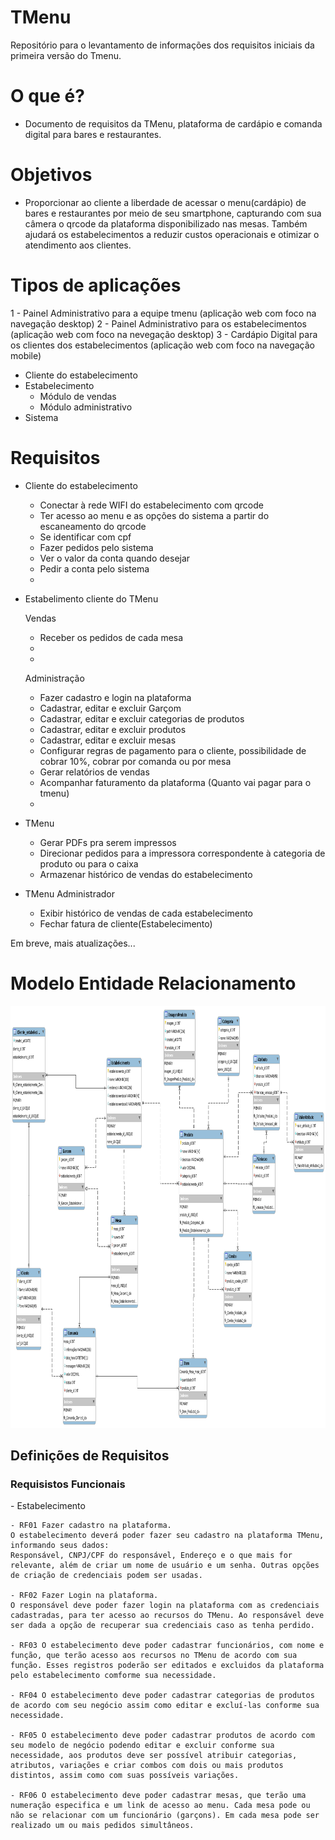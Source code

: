 # TMenu
Repositório para o levantamento de informações dos requisitos iniciais da primeira versão do Tmenu.

# O que é?
 - Documento de requisitos da TMenu, plataforma de cardápio e comanda digital para bares e restaurantes.

# Objetivos
- Proporcionar ao cliente a liberdade de acessar o menu(cardápio) de bares e restaurantes por meio de seu smartphone, capturando com sua câmera o qrcode da plataforma disponibilizado nas mesas. Também ajudará os estabelecimentos a reduzir custos operacionais e otimizar o atendimento aos clientes. 

# Tipos de aplicações
1 - Painel Administrativo para a equipe tmenu (aplicação web com foco na navegação desktop)
2 - Painel Administrativo para os estabelecimentos (aplicação web com foco na nevegação desktop)
3 - Cardápio Digital para os clientes dos estabelecimentos (aplicação web com foco na navegação mobile)


 - Cliente do estabelecimento
 - Estabelecimento
    - Módulo de vendas
    - Módulo administrativo
 - Sistema

# Requisitos
 - Cliente do estabelecimento
    - Conectar à rede WIFI do estabelecimento com qrcode
    - Ter acesso ao menu e as opções do sistema a partir do escaneamento do qrcode
    - Se identificar com cpf 
    - Fazer pedidos pelo sistema
    - Ver o valor da conta quando desejar
    - Pedir a conta pelo sistema
    - 

 - Estabelimento cliente do TMenu

    Vendas
    - Receber os pedidos de cada mesa
    - 
    - 

    Administração
    - Fazer cadastro e login na plataforma
    - Cadastrar, editar e excluir Garçom
    - Cadastrar, editar e excluir  categorias de produtos
    - Cadastrar, editar e excluir  produtos
    - Cadastrar, editar e excluir mesas
    - Configurar regras de pagamento para o cliente, possibilidade de cobrar 10%, cobrar por comanda ou por mesa
    - Gerar relatórios de vendas
    - Acompanhar faturamento da plataforma (Quanto vai pagar para o tmenu)
    - 

- TMenu
    - Gerar PDFs pra serem impressos
    - Direcionar pedidos para a impressora correspondente à categoria de produto ou para o caixa
    - Armazenar histórico de vendas do estabelecimento

- TMenu Administrador
    - Exibir histórico de vendas de cada estabelecimento
    - Fechar fatura de cliente(Estabelecimento)

Em breve, mais atualizações...



# Modelo Entidade Relacionamento

<img src="model_latest.png" alt="" width=1024 height=675>

<h2>Definições de Requisitos</h2>
<h3>Requisistos Funcionais</h3>
- Estabelecimento
    
    - RF01 Fazer cadastro na plataforma.
    O estabelecimento deverá poder fazer seu cadastro na plataforma TMenu, informando seus dados:
    Responsável, CNPJ/CPF do responsável, Endereço e o que mais for relevante, além de criar um nome de usuário e um senha. Outras opções de criação de credenciais podem ser usadas.
    
    - RF02 Fazer Login na plataforma.
    O responsável deve poder fazer login na plataforma com as credenciais cadastradas, para ter acesso ao recursos do TMenu. Ao responsável deve ser dada a opção de recuperar sua credenciais caso as tenha perdido.
    
    - RF03 O estabelecimento deve poder cadastrar funcionários, com nome e função, que terão acesso aos recursos no TMenu de acordo com sua função. Esses registros poderão ser editados e excluidos da plataforma pelo estabelecimento comforme sua necessidade.
    
    - RF04 O estabelecimento deve poder cadastrar categorias de produtos de acordo com seu negócio assim como editar e excluí-las conforme sua necessidade.
    
    - RF05 O estabelecimento deve poder cadastrar produtos de acordo com seu modelo de negócio podendo editar e excluir conforme sua necessidade, aos produtos deve ser possível atribuir categorias, atributos, variações e criar combos com dois ou mais produtos distintos, assim como com suas possíveis variações.
    
    - RF06 O estabelecimento deve poder cadastrar mesas, que terão uma numeração especifica e um link de acesso ao menu. Cada mesa pode ou não se relacionar com um funcionário (garçons). Em cada mesa pode ser realizado um ou mais pedidos simultâneos. 
